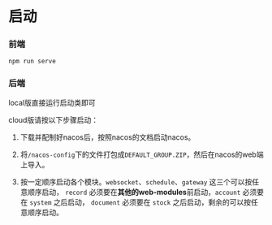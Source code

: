 # 启动

### 前端

```shell script
npm run serve
```

### 后端

local版直接运行启动类即可

cloud版请按以下步骤启动：

1. 下载并配制好nacos后，按照nacos的文档启动nacos。

2. 将`/nacos-config`下的文件打包成`DEFAULT_GROUP.ZIP`，然后在nacos的web端上导入。

3. 按一定顺序启动各个模块。`websocket`、`schedule`、`gateway` 这三个可以按任意顺序启动，
   `record` 必须要在**其他的web-modules**前启动，`account` 必须要在 `system` 之后启动，
   `document` 必须要在 `stock` 之后启动，剩余的可以按任意顺序启动。
